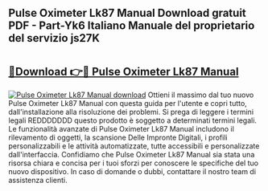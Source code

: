 ## Pulse Oximeter Lk87 Manual Download gratuit PDF - Part-Yk6 Italiano Manuale del proprietario del servizio js27K

# <h2><a href="http://df9vs4g.blite.top/?on=Pulse+Oximeter+Lk87+Manual">🔗Download 👉🔴 Pulse Oximeter Lk87 Manual</a></h2>

[![Pulse Oximeter Lk87 Manual download](https://i.imgur.com/lujVjoI.png)](http://df9vs4g.blite.top/?on=Pulse+Oximeter+Lk87+Manual)
Ottieni il massimo dal tuo nuovo Pulse Oximeter Lk87 Manual con questa guida per l'utente e copri tutto, dall'installazione alla risoluzione dei problemi. Si prega di leggere i termini legali REDDDDDDD questo prodotto è soggetto a determinati termini legali. Le funzionalità avanzate di Pulse Oximeter Lk87 Manual includono il rilevamento di oggetti, la scansione Delle Impronte Digitali, i profili personalizzabili e le attività automatizzate, tutte accessibili e personalizzate dall'interfaccia. Confidiamo che Pulse Oximeter Lk87 Manual sia stata una risorsa chiara e concisa per i tuoi sforzi per conoscere le specifiche del tuo nuovo dispositivo. In caso di domande o dubbi, contattare il nostro team di assistenza clienti.
